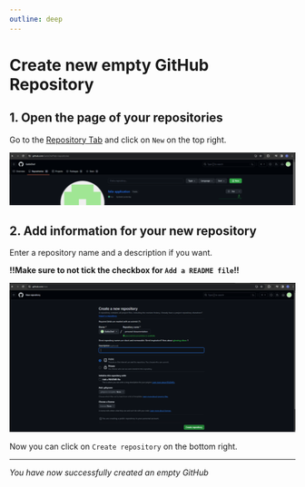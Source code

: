 ```yaml
---
outline: deep
---
```


# Create new empty GitHub Repository

## 1. Open the page of your repositories
Go to the [Repository Tab](www.github.com/GeiloChef?tab=repositories) and click on `New` on the top right.

![Gitub Repository Tab](./img/github-create-new-repository.png)

## 2. Add information for your new repository
Enter a repository name and a description if you want. 

**!!Make sure to not tick the checkbox for `Add a README file`!!**

![Gitub Repository Tab](./img/github-information-for-new-repository.png)

Now you can click on `Create repository` on the bottom right.

___

*You have now successfully created an empty GitHub*

